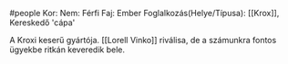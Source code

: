 #people 
Kor:
Nem: Férfi
Faj: Ember
Foglalkozás(Helye/Típusa): [[Krox]], Kereskedő 'cápa'

A Kroxi keserű gyártója. [[Lorell Vinko]] riválisa, de a számunkra fontos ügyekbe ritkán keveredik bele.
